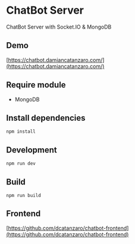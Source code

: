 
# ChatBot Server
ChatBot Server with Socket.IO &amp; MongoDB

## Demo
[https://chatbot.damiancatanzaro.com/](https://chatbot.damiancatanzaro.com/)

## Require module
- MongoDB

## Install dependencies
```
npm install
```

## Development
```
npm run dev
```

## Build
```
npm run build
```

## Frontend
[https://github.com/dcatanzaro/chatbot-frontend](https://github.com/dcatanzaro/chatbot-frontend)
